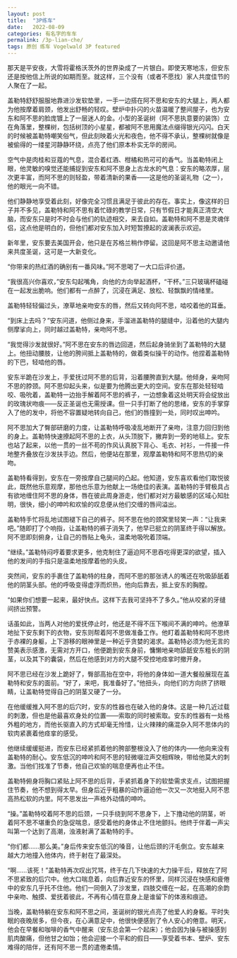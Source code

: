 ```yaml
---
layout: post
title:  "3P练车"
date:   2022-08-09
categories: 有名字的车车
permalink: /3p-lian-che/
tags: 原创 练车 Vogelwald 3P featured
---
```



那天是平安夜，大雪将霍格沃茨外的世界染成了一片银白。即使天寒地冻，但安东还是按他信上所说的如期而至。就这样，三个没有（或者不愿找）家人共度佳节的人聚在了一起。

盖勒特舒舒服服地靠进沙发软垫里，一手一边搭在阿不思和安东的大腿上，两人都为他按摩着肩颈，他发出舒畅的轻叹。壁炉中扑闪的火苗温暖了整间屋子，也为安东和阿不思的脸庞镀上了一层迷人的金。小型的圣诞树（阿不思执意要的装饰）立在角落里，整棵树，包括树顶的小星星，都被阿不思用魔法点缀得银光闪闪。白天的时候被盖勒特嘲笑俗气，但此刻映着火光和夜色，他不得不承认，整棵树就像是被偷得的一缕星河静静环绕，点亮了他们原本朴实无华的房间。

空气中是肉桂和豆蔻的气息，混合着红酒、柑橘和热可可的香气。当盖勒特闭上眼，他灵敏的嗅觉还能捕捉到安东和阿不思身上古龙水的气息：安东的略浓厚，层次更丰富，而阿不思的则轻盈，带着清新的果香——这是他的圣诞礼物（之一），他的眼光一向不错。

他们静静地享受着此刻，好像完全习惯且满足于彼此的存在。事实上，像这样的日子并不多见，盖勒特和阿不思有着忙碌的教学日常，只有节假日才能真正清空大脑，而安东只是时不时会与他们的轨迹相交，来去自如。盖勒特和阿不思是灵魂伴侣，这点他是明白的，但他们都对安东加入时短暂撩起的波澜表示欢迎。

新年里，安东要去美国开会，他只是在苏格兰稍作停留。这回是阿不思主动邀请他来共度圣诞，这可是一大新变化。

“你带来的热红酒的确别有一番风味。”阿不思喝了一大口后评价道。

“我很高兴你喜欢，”安东勾起嘴角，向他的方向举起酒杯，“干杯。”三只玻璃杯磕碰在一起发出脆响。他们都有一点醉了，沉浸在满足、放松、轻飘飘的情绪里。

盖勒特轻轻偏过头，潦草地亲吻安东的唇，然后又转向阿不思，啮咬着他的耳垂。

“到床上去吗？”安东问道，他侧过身来，手溜进盖勒特的腿缝中，沿着他的大腿内侧摩挲向上，同时越过盖勒特，亲吻阿不思。

“我觉得沙发就很好。”阿不思在安东的唇边回道，然后起身骑坐到了盖勒特的大腿上。他扭动腰肢，让他的胯间抵上盖勒特的，做着类似操干的动作。他捏着盖勒特的下巴，轻啮他的唇。

安东半跪在沙发上，手爱抚过阿不思的后背，沿着腰胯直到大腿。他倾身，亲吻阿不思的脖颈。阿不思仰起头来，似是要为他腾出更大的空间。安东在那处轻轻啮咬、吸吮着，盖勒特一边抬手解着阿不思的裤子，一边想象着这处明天将会绽放出的玫瑰状吻痕——反正圣诞也无需授课。但一只手打断了他的思绪，安东的手掌穿入了他的发中，将他不容置疑地转向自己，他们的唇撞到一处，同时叹出呻吟。

阿不思加大了臀部研磨的力度，让盖勒特呼吸凌乱地断开了亲吻，注意力回归到他的身上。盖勒特快速撩起阿不思的上衣，从头顶脱下，撇弃到一旁的地毯上。安东也站了起来，以他一贯的一丝不苟的作风认真脱下背心、毛衣、衬衫，一件接一件地整齐叠放在沙发扶手边。然后，他便站在那里，观摩盖勒特和阿不思热切的亲吻。

盖勒特看得到，安东在一旁按摩自己腿间的凸起。他知道，安东喜欢看他们取悦彼此，既然他乐意观摩，那他也乐意为他献上一场绝佳的表演。盖勒特的手臂极具占有欲地缠住阿不思的身体，唇在彼此周身游走，他们都对对方最敏感的区域心知肚明，很快，细小的呻吟和欢愉的叹息便从他们交缠的唇间溢出。

盖勒特手忙将乱地试图褪下自己的裤子。阿不思在他的颈窝里轻笑一声：“让我来吧。”随即打了个响指，让盖勒特的裤子消失了，他早已挺立的阴茎终于得以解放。阿不思即刻俯身，让自己的唇贴上龟头，温柔地吸吮着顶端。

“继续。”盖勒特闷哼着要求更多，他克制住了逼迫阿不思吞吃得更深的欲望，插入他的发间的手指只是温柔地按摩着他的头皮。

突然间，安东的手裹住了盖勒特的柱身，而阿不思的那张诱人的嘴还在吮吸舔舐着他的阴茎头部。他的呼吸变得虚浮而炽热，他向后靠去，抵上安东的胸膛。

“如果你们想要一起来，最好快点。这样下去我可坚持不了多久。”他从咬紧的牙缝间挤出预警。

话虽如此，当两人对他的爱抚停止时，他还是不得不压下喉间不满的呻吟。他潦草地扯下安东剩下的衣物，安东则帮着阿不思做准备工作。他盯着盖勒特和阿不思终于赤裸的身躯，上下游移的眼神里是一种近乎贪婪的渴求。盖勒特必须为他无言的赞美表示感激，无需对方开口，他便跪到安东身前，慵懒地亲吻舔舐安东粗长的阴茎，以及其下的囊袋，然后在他感到对方的大腿不受控地痉挛时撤开身。

阿不思已经在沙发上跪好了，臀部高抬在空中，将他的身体如一道大餐般展现在盖勒特和安东的面前。“好了，来吧，我准备好了。”他扭头，向他们的方向挤了挤眼睛，让盖勒特觉得自己的阴茎又硬了一分。

在他缓缓推入阿不思的后穴时，安东的性器也在破入他的身体。这是一种几近过载的刺激，但也是他最喜欢身处的位置——索取的同时被索取。安东的性器有一处格外粗的地方，而他长驱直入的方式却毫无怜惜，让火辣辣的痛混杂入阿不思体内的软肉紧裹着他痉挛的感受。

他继续缓缓挺进，而安东已经紧抓着他的胯部整根没入了他的体内——他向来没有盖勒特的耐心。安东低沉的呻吟和阿不思的轻微啜泣声交相辉映，带给他莫大的刺激。当他们找准了节奏，他自己欢愉的喘息便再也止不住。

盖勒特俯身将胸口紧贴上阿不思的后背，手紧抓着身下的软垫需求支点，试图把握住节奏，他不想到得太早。但身后近乎粗暴的动作逼迫他一次又一次地挺入阿不思高热松软的内里。阿不思发出一声格外动情的呻吟。

“操。”盖勒特咬着阿不思的后颈，一只手绕到阿不思身下，上下撸动他的阴茎，听着阿不思不堪重负的急促喘息，感受着他的身体止不住地颤抖。他终于伴着一声尖叫第一个达到了高潮，浊液射满了盖勒特的手。

“你们都……那么美。”身后传来安东低沉的嗓音，让他后颈的汗毛倒立。安东越来越大力地撞入他体内，终于射在了最深处。

“啊……该死！”盖勒特再次叹出咒骂，终于在几下快速的大力操干后，释放在了阿不思紧致的后穴中。他大口喘息着，向后靠近安东的怀里，同样沉浸在快感和疲倦中的安东几乎托不住他。他们一同倒入了沙发里，四肢交缠在一起，在高潮的余韵中亲吻、触摸、爱抚着彼此，不再有心情在意身上是谁留下的体液和痕迹。

当晚，盖勒特躺在安东和阿不思之间，圣诞树的银光点亮了他爱人的身躯。平时失眠的夜晚居多，但今夜，在心满意足中，他很快便感到了令人安心的倦意。明天，他会在早餐和咖啡的香气中醒来（安东总会第一个起床）；他会因为操与被操感到肌肉酸痛，但他甘之如饴；他会迎接一个平和的假日——享受着书本、壁炉、安东难得的陪伴，还有阿不思一贯的遣倦柔情。





